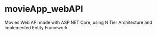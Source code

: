# movieApp_webAPI
 Movies Web API made with ASP.NET Core, using N Tier Architecture and implemented Entity Framework
